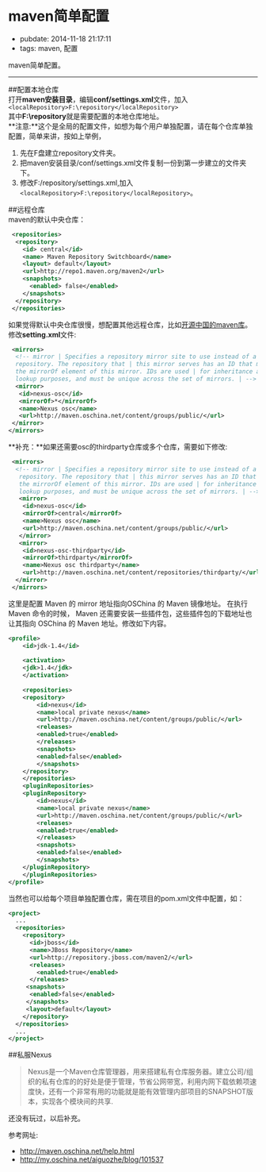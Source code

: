 # maven简单配置

- pubdate: 2014-11-18 21:17:11
- tags: maven, 配置

maven简单配置。

--------------------

##配置本地仓库  
打开**maven安装目录**，编辑**conf/settings.xml**文件，加入`<localRepository>F:\repository</localRepository>`  
其中**F:\repository**就是需要配置的本地仓库地址。  
**注意:**这个是全局的配置文件，如想为每个用户单独配置，请在每个仓库单独配置，简单来讲，按如上举例，  

1. 先在F盘建立repository文件夹。  
2. 把maven安装目录/conf/settings.xml文件复制一份到第一步建立的文件夹下。  
3. 修改F:/repository/settings.xml,加入`<localRepository>F:\repository</localRepository>`。

<!--more-->
##远程仓库  
maven的默认中央仓库：  
```xml
 <repositories>  
  <repository>  
    <id> central</id>  
    <name> Maven Repository Switchboard</name>  
    <layout> default</layout>  
    <url>http://repo1.maven.org/maven2</url>  
    <snapshots>  
      <enabled> false</enabled>  
    </snapshots>  
  </repository>  
 </repositories>
```

如果觉得默认中央仓库很慢，想配置其他远程仓库，比如[开源中国的maven库][1]。  
修改**setting.xml**文件:

```xml
 <mirrors>
  <!-- mirror | Specifies a repository mirror site to use instead of a given
  repository. The repository that | this mirror serves has an ID that matches
  the mirrorOf element of this mirror. IDs are used | for inheritance and direct
  lookup purposes, and must be unique across the set of mirrors. | -->
  <mirror>
   <id>nexus-osc</id>
   <mirrorOf>*</mirrorOf>
   <name>Nexus osc</name>
   <url>http://maven.oschina.net/content/groups/public/</url>
 </mirror>
</mirrors>
```


**补充：**如果还需要osc的thirdparty仓库或多个仓库，需要如下修改:

```xml
 <mirrors>
  <!-- mirror | Specifies a repository mirror site to use instead of a given
   repository. The repository that | this mirror serves has an ID that matches
   the mirrorOf element of this mirror. IDs are used | for inheritance and direct
   lookup purposes, and must be unique across the set of mirrors. | -->
   <mirror>
    <id>nexus-osc</id>
    <mirrorOf>central</mirrorOf>
    <name>Nexus osc</name>
    <url>http://maven.oschina.net/content/groups/public/</url>
   </mirror>
   <mirror>
    <id>nexus-osc-thirdparty</id>
    <mirrorOf>thirdparty</mirrorOf>
    <name>Nexus osc thirdparty</name>
    <url>http://maven.oschina.net/content/repositories/thirdparty/</url>
  </mirror>
 </mirrors>
```

这里是配置 Maven 的 mirror 地址指向OSChina 的 Maven 镜像地址。 在执行 Maven 命令的时候， Maven 还需要安装一些插件包，这些插件包的下载地址也让其指向 OSChina 的 Maven 地址。修改如下内容。 

```xml
<profile>
    <id>jdk-1.4</id>
 
    <activation>
	<jdk>1.4</jdk>
    </activation>
 
    <repositories>
	<repository>
	    <id>nexus</id>
	    <name>local private nexus</name>
	    <url>http://maven.oschina.net/content/groups/public/</url>
	    <releases>
		<enabled>true</enabled>
	    </releases>
	    <snapshots>
		<enabled>false</enabled>
	    </snapshots>
	</repository>
    </repositories>
    <pluginRepositories>
	<pluginRepository>
	    <id>nexus</id>
	    <name>local private nexus</name>
	    <url>http://maven.oschina.net/content/groups/public/</url>
	    <releases>
		<enabled>true</enabled>
	    </releases>
	    <snapshots>
		<enabled>false</enabled>
	    </snapshots>
	</pluginRepository>
    </pluginRepositories>
</profile>
```

当然也可以给每个项目单独配置仓库，需在项目的pom.xml文件中配置，如：  
```xml
<project>
  ...
  <repositories>
    <repository>
      <id>jboss</id>
      <name>JBoss Repository</name>
      <url>http://repository.jboss.com/maven2/</url>
      <releases>
        <enabled>true</enabled>
      </releases>   
     <snapshots>
      <enabled>false</enabled>
     </snapshots>
     <layout>default</layout>
    </repository>
  </repositories>
  ...
</project>
```  

##私服Nexus  
> Nexus是一个Maven仓库管理器，用来搭建私有仓库服务器。建立公司/组织的私有仓库的的好处是便于管理，节省公网带宽，利用内网下载依赖项速度快，还有一个非常有用的功能就是能有效管理内部项目的SNAPSHOT版本，实现各个模块间的共享. 

还没有玩过，以后补充。

参考网址:  

* <http://maven.oschina.net/help.html>
* <http://my.oschina.net/aiguozhe/blog/101537>


[1]: http://maven.oschina.net/help.html "开源中国maven帮助"





